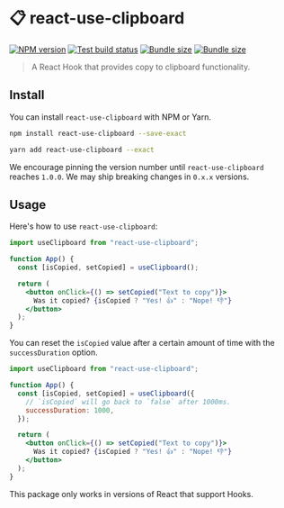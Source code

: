 # 📋 react-use-clipboard

[![NPM version](https://badgen.net/npm/v/react-use-clipboard)](https://www.npmjs.com/package/react-use-clipboard) [![Test build status](https://github.com/danoc/react-use-clipboard/workflows/Test/badge.svg)](https://github.com/danoc/react-use-clipboard/actions?query=workflow%3ATest) [![Bundle size](https://badgen.net/bundlephobia/min/react-use-clipboard?label=size)](https://bundlephobia.com/result?p=react-use-clipboard) [![Bundle size](https://badgen.net/bundlephobia/minzip/react-use-clipboard?label=gzip%20size)](https://bundlephobia.com/result?p=react-use-clipboard)

> A React Hook that provides copy to clipboard functionality.

## Install

You can install `react-use-clipboard` with NPM or Yarn.

```bash
npm install react-use-clipboard --save-exact
```

```bash
yarn add react-use-clipboard --exact
```

We encourage pinning the version number until `react-use-clipboard` reaches `1.0.0`. We may ship breaking changes in `0.x.x` versions.

## Usage

Here's how to use `react-use-clipboard`:

```jsx
import useClipboard from "react-use-clipboard";

function App() {
  const [isCopied, setCopied] = useClipboard();

  return (
    <button onClick={() => setCopied("Text to copy")}>
      Was it copied? {isCopied ? "Yes! 👍" : "Nope! 👎"}
    </button>
  );
}
```

You can reset the `isCopied` value after a certain amount of time with the `successDuration` option.

```jsx
import useClipboard from "react-use-clipboard";

function App() {
  const [isCopied, setCopied] = useClipboard({
    // `isCopied` will go back to `false` after 1000ms.
    successDuration: 1000,
  });

  return (
    <button onClick={() => setCopied("Text to copy")}>
      Was it copied? {isCopied ? "Yes! 👍" : "Nope! 👎"}
    </button>
  );
}
```

This package only works in versions of React that support Hooks.
